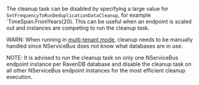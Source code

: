 The cleanup task can be disabled by specifying a large value for `SetFrequencyToRunDeduplicationDataCleanup`, for example `TimeSpan.FromYears(20). This can be useful when an endpoint is scaled out and instances are competing to run the cleanup task.

WARN: When running in [multi-tenant mode](/persistence/ravendb/#multi-tenant-support), cleanup needs to be manually handled since NServiceBus does not know what databases are in use.

NOTE: It is advised to run the cleanup task on only one NServiceBus endpoint instance per RavenDB database and disable the cleanup task on all other NServiceBus endpoint instances for the most efficient cleanup execution.
